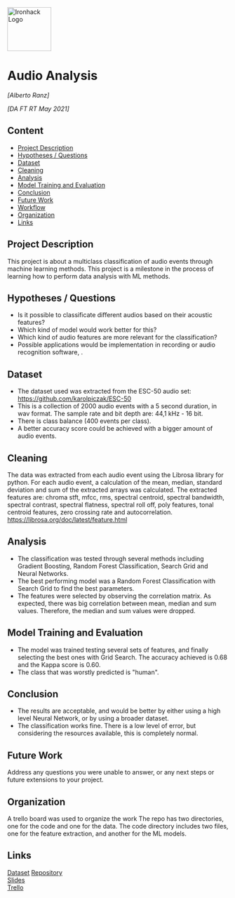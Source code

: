 <img src="https://bit.ly/2VnXWr2" alt="Ironhack Logo" width="100"/>


# Audio Analysis

*[Alberto Ranz]*

*[DA FT RT May 2021]*


## Content

- [Project Description](#project-description)
- [Hypotheses / Questions](#hypotheses-questions)
- [Dataset](#dataset)
- [Cleaning](#cleaning)
- [Analysis](#analysis)
- [Model Training and Evaluation](#model-training-and-evaluation)
- [Conclusion](#conclusion)
- [Future Work](#future-work)
- [Workflow](#workflow)
- [Organization](#organization)
- [Links](#links)


## Project Description

This project is about a multiclass classification of audio events through machine learning methods. This project is a milestone in the process of learning how to perform data analysis with ML methods.


## Hypotheses / Questions

* Is it possible to classificate different audios based on their acoustic features?
* Which kind of model would work better for this?
* Which kind of audio features are more relevant for the classification?
* Possible applications would be implementation in recording or audio recognition software, .


## Dataset

* The dataset used was extracted from the ESC-50 audio set: https://github.com/karolpiczak/ESC-50 
* This is a collection of 2000 audio events with a 5 second duration, in wav format. The sample rate and bit depth are: 44,1 kHz - 16 bit.
* There is class balance (400 events per class).
* A better accuracy score could be achieved with a bigger amount of audio events.


## Cleaning

The data was extracted from each audio event using the Librosa library for python.
For each audio event, a calculation of the mean, median, standard deviation and sum of the extracted arrays was calculated.
The extracted features are: chroma stft, mfcc, rms, spectral centroid, spectral bandwidth, spectral contrast, spectral flatness, spectral roll off, poly features, tonal centroid features, zero crossing rate and autocorrelation.
https://librosa.org/doc/latest/feature.html


## Analysis

* The classification was tested through several methods including Gradient Boosting, Random Forest Classification, Search Grid and Neural Networks.
* The best performing model was a Random Forest Classification with Search Grid to find the best parameters. 
* The features were selected by observing the correlation matrix. As expected, there was big correlation between mean, median and sum values. Therefore, the median and sum values were dropped.


## Model Training and Evaluation

* The model was trained testing several sets of features, and finally selecting the best ones with Grid Search. The accuracy achieved is 0.68 and the Kappa score is 0.60. 
* The class that was worstly predicted is "human".


## Conclusion

* The results are acceptable, and would be better by either using a high level Neural Network, or by using a broader dataset.
* The classification works fine. There is a low level of error, but considering the resources available, this is completely normal.


## Future Work

Address any questions you were unable to answer, or any next steps or future extensions to your project.


## Organization

A trello board was used to organize the work
The repo has two directories, one for the code and one for the data. The code directory includes two files, one for the feature extraction, and another for the ML models.


## Links

[Dataset](https://github.com/karolpiczak/ESC-50)
[Repository](https://github.com/albertoranz/Final-Project-DA)  
[Slides](https://docs.google.com/presentation/d/1P6HnTDtupBFhwozzsj4MYkXXZscxdlsit7H2P51l1wc)  
[Trello](https://trello.com/b/5HfNwHnB/final-proyect)  
